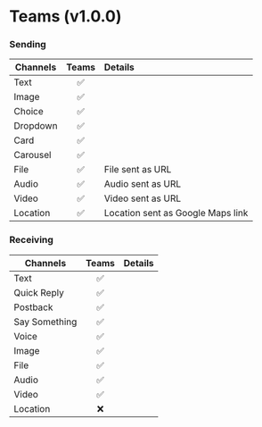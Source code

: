 # Teams (v1.0.0)

### Sending

| Channels | Teams | Details                           |
| -------- | :---: | :-------------------------------- |
| Text     |  ✅   |                                   |
| Image    |  ✅   |                                   |
| Choice   |  ✅   |                                   |
| Dropdown |  ✅   |                                   |
| Card     |  ✅   |                                   |
| Carousel |  ✅   |                                   |
| File     |  ✅   | File sent as URL                  |
| Audio    |  ✅   | Audio sent as URL                 |
| Video    |  ✅   | Video sent as URL                 |
| Location |  ✅   | Location sent as Google Maps link |

### Receiving

| Channels      | Teams | Details |
| ------------- | :---: | :------ |
| Text          |  ✅   |         |
| Quick Reply   |  ✅   |         |
| Postback      |  ✅   |         |
| Say Something |  ✅   |         |
| Voice         |  ✅   |         |
| Image         |  ✅   |         |
| File          |  ✅   |         |
| Audio         |  ✅   |         |
| Video         |  ✅   |         |
| Location      |  ❌   |         |
